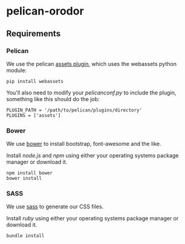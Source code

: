 pelican-orodor
==============

## Requirements

### Pelican

We use the pelican [assets plugin](https://github.com/getpelican/pelican-plugin/tree/master/assets), which uses the webassets python module:

```
pip install webassets
```

You'll also need to modify your *pelicanconf.py* to include the plugin, something like this should do the job:

```
PLUGIN_PATH = '/path/to/pelican/plugins/directory'
PLUGINS = ['assets']
```

### Bower

We use [bower](http://bower.io) to install bootstrap, font-awesome and the like.

Install *node.js* and *npm* using either your operating systems package manager or download it.

```
npm install bower
bower install
```

### SASS

We use [sass](http://sass-lang.com/) to generate our CSS files.


Install *ruby* using either your operating systems package manager or download it.

```
bundle install
```
